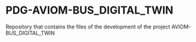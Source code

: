 # PDG-AVIOM-BUS_DIGITAL_TWIN
Repository that contains the files of the development of the project AVIOM-BUS_DIGITAL_TWIN
